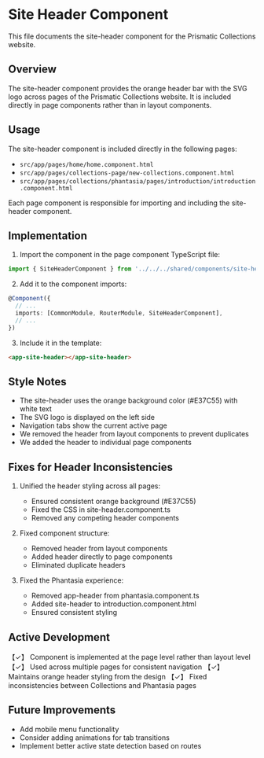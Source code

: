 # Site Header Component

This file documents the site-header component for the Prismatic Collections website.

## Overview

The site-header component provides the orange header bar with the SVG logo across pages of the Prismatic Collections website. It is included directly in page components rather than in layout components.

## Usage

The site-header component is included directly in the following pages:

- `src/app/pages/home/home.component.html`
- `src/app/pages/collections-page/new-collections.component.html`
- `src/app/pages/collections/phantasia/pages/introduction/introduction.component.html`

Each page component is responsible for importing and including the site-header component.

## Implementation

1. Import the component in the page component TypeScript file:
```typescript
import { SiteHeaderComponent } from '../../../shared/components/site-header/site-header.component';
```

2. Add it to the component imports:
```typescript
@Component({
  // ...
  imports: [CommonModule, RouterModule, SiteHeaderComponent],
  // ...
})
```

3. Include it in the template:
```html
<app-site-header></app-site-header>
```

## Style Notes

- The site-header uses the orange background color (#E37C55) with white text
- The SVG logo is displayed on the left side
- Navigation tabs show the current active page
- We removed the header from layout components to prevent duplicates
- We added the header to individual page components

## Fixes for Header Inconsistencies

1. Unified the header styling across all pages:
   - Ensured consistent orange background (#E37C55)
   - Fixed the CSS in site-header.component.ts
   - Removed any competing header components

2. Fixed component structure:
   - Removed header from layout components
   - Added header directly to page components
   - Eliminated duplicate headers

3. Fixed the Phantasia experience:
   - Removed app-header from phantasia.component.ts
   - Added site-header to introduction.component.html
   - Ensured consistent styling

## Active Development

【✓】 Component is implemented at the page level rather than layout level
【✓】 Used across multiple pages for consistent navigation
【✓】 Maintains orange header styling from the design
【✓】 Fixed inconsistencies between Collections and Phantasia pages

## Future Improvements

- Add mobile menu functionality
- Consider adding animations for tab transitions
- Implement better active state detection based on routes 